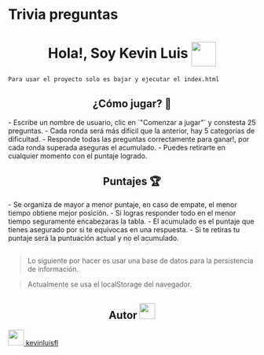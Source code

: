 # Trivia preguntas
<h1 align="center"> Hola!, Soy Kevin Luis <img align="center" src = "https://raw.githubusercontent.com/MartinHeinz/MartinHeinz/master/wave.gif" width = 50px> </h1>

` Para usar el proyecto solo es bajar y ejecutar el index.html `

<h2 align="center"> ¿Cómo jugar? 🤷 </h2>
- Escribe un nombre de usuario, clic en `"Comenzar a jugar"` y constesta 25 preguntas.
- Cada ronda será más difícil que la anterior, hay 5 categorias de dificultad.
- Responde todas las preguntas correctamente para ganar!, por cada ronda superada aseguras el acumulado. 
- Puedes retirarte en cualquier momento con el puntaje logrado.

<h2 align="center"> Puntajes 🏆 </h2>
- Se organiza de mayor a menor puntaje, en caso de empate, el menor tiempo obtiene mejor posición.
- Si logras responder todo en el menor tiempo seguramente encabezaras la tabla.
- El acumulado es el puntaje que tienes asegurado por si te equivocas en una respuesta.
- Si te retiras tu puntaje será la puntuación actual y no el acumulado.

## 
> Lo siguiente por hacer es usar una base de datos para la persistencia de información. 

> Actualmente se usa el localStorage del navegador.


<h2 align="center">Autor <img src = "https://media2.giphy.com/media/QssGEmpkyEOhBCb7e1/giphy.gif?cid=ecf05e47a0n3gi1bfqntqmob8g9aid1oyj2wr3ds3mg700bl&rid=giphy.gif" width = 32px></h2>
<a href="https://github.com/kevinluisfl/"><img src='https://cdn-icons-png.flaticon.com/512/25/25231.png' width='32px' > kevinluisfl </a>
